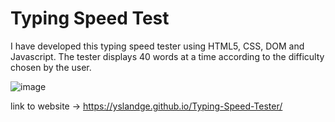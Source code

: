 # Typing Speed Test

I have developed this typing speed tester using HTML5, CSS, DOM and Javascript. The tester displays 40 words at a time according to the difficulty chosen by the user.

![image](https://user-images.githubusercontent.com/42926487/114231567-3d73a580-9998-11eb-9636-732c05e1cd06.png)


link to website -> https://yslandge.github.io/Typing-Speed-Tester/
